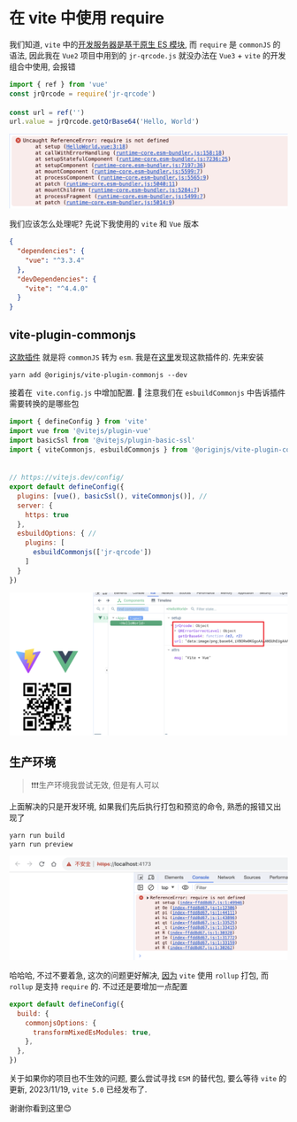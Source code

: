 # 在 vite 中使用 require
我们知道, `vite` 中的[开发服务器是基于原生 ES 模块](https://cn.vitejs.dev/guide/), 而 `require` 是 `commonJS` 的语法, 因此我在 `Vue2` 项目中用到的 `jr-qrcode.js` 就没办法在 `Vue3` + `vite` 的开发组合中使用, 会报错

```js
import { ref } from 'vue'
const jrQrcode = require('jr-qrcode')

const url = ref('')
url.value = jrQrcode.getQrBase64('Hello, World')
```
![](../image/Snipaste_2023-11-18_10-16-19.png)

我们应该怎么处理呢? 先说下我使用的 `vite` 和 `Vue` 版本
```json
{
  "dependencies": {
    "vue": "^3.3.4"
  },
  "devDependencies": {
    "vite": "^4.4.0"
  }
}
```

## vite-plugin-commonjs
[这款插件](https://github.com/originjs/vite-plugins/tree/main/packages/vite-plugin-commonjs) 就是将 `commonJS` 转为 `esm`. 我是在[这里](https://github.com/vitejs/vite/issues/3409)发现这款插件的. 先来安装
```shell
yarn add @originjs/vite-plugin-commonjs --dev
```
接着在` vite.config.js` 中增加配置. 📖 注意我们在 `esbuildCommonjs` 中告诉插件需要转换的是哪些包 
```js
import { defineConfig } from 'vite'
import vue from '@vitejs/plugin-vue'
import basicSsl from '@vitejs/plugin-basic-ssl'
import { viteCommonjs, esbuildCommonjs } from '@originjs/vite-plugin-commonjs' // 


// https://vitejs.dev/config/
export default defineConfig({
  plugins: [vue(), basicSsl(), viteCommonjs()], //
  server: {
    https: true
  },
  esbuildOptions: { //
    plugins: [
      esbuildCommonjs(['jr-qrcode']) 
    ]
  }
})
```
![](../image/Snipaste_2023-11-18_10-26-58.png)

## 生产环境
> ❗️❗️❗️生产环境我尝试无效, 但是有人可以

上面解决的只是开发环境, 如果我们先后执行打包和预览的命令, 熟悉的报错又出现了
```
yarn run build
yarn run preview
```
![](../image/Snipaste_2023-11-18_10-35-15.png)

哈哈哈, 不过不要着急, 这次的问题更好解决, [因为](https://github.com/originjs/vite-plugins/issues/9) `vite` 使用 `rollup` 打包, 而 `rollup` 是支持 `require` 的. 不过还是要增加一点配置
```js
export default defineConfig({
  build: {
    commonjsOptions: {
      transformMixedEsModules: true,
    },
  },
})

```
关于如果你的项目也不生效的问题, 要么尝试寻找 `ESM` 的替代包, 要么等待 `vite` 的更新, 2023/11/19, `vite 5.0` 已经发布了.

谢谢你看到这里😊